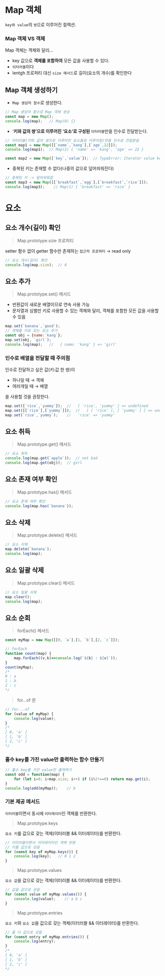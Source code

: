 # Map 객체

`key와 value`의 `쌍`으로 이루어진 컬렉션.

### Map 객체 VS 객체

Map 객체는 객체와 달리...

- key 값으로 **객체를 포함하여** 모든 값을 사용할 수 있다.
- `이터러블`이다
- lentgh 프로퍼티 대신 `size 메서드`로 길이(요소의 개수)를 확인한다

## Map 객체 생성하기

- `Map 생성자 함수`로 생성한다.

```jsx
// Map 생성자 함수로 Map 객체 생성
const map = new Map();
console.log(map);   // Map(0) {}
```

- ‘**키와 값의 쌍’으로 이루어진 ‘요소’로 구성된** `이터러블`만을 인수로 전달받는다.

```jsx
// 이터러블(키와 값의 쌍으로 이루어진 요소들로 이루어짐)만을 인수로 잔달받음
const map1 = new Map([[`name`,`kang`],[`age`,22]]);
console.log(map1);  // Map(2) { 'name' => 'kang', 'age' => 22 }

const map2 = new Map([`key`,`value`]);  // TypeError: Iterator value key is not an entry object
```

- 중복된 키는 존재할 수 없다(나중의 값으로 덮어씌워진다)

```jsx
// 중복된 키 -> 덮어씌워짐
const map3 = new Map([[`breakfast`,`egg`],[`breakfast`,`rice`]]);
console.log(map3);    // Map(1) { 'breakfast' => 'rice' }
```

# 요소

## 요소 개수(길이) 확인

> Map.prototype.size 프로퍼티
> 

setter 함수 없이 getter 함수만 존재하는 `접근자 프로퍼티` → read only

```jsx
// 요소 개수(길이) 확인
console.log(map.size);  // 6
```

## 요소 추가

> Map.prototype.set() 메서드
> 
- 반환값이 새로운 배열이므로 연속 사용 가능
- 문자열과 심벌만 키로 사용할 수 있는 객체와 달리, 객체를 포함한 모든 값을 사용할 수 있음

```jsx
map.set(`banana`,`good`);
// 객체를 키로 갖는 요소 추가
const obj = {name:`kang`};
map.set(obj, `girl`);
console.log(map);   //   { name: 'kang' } => 'girl'
```

### 인수로 배열을 전달할 때 주의점

인수로 전달하고 싶은 값(키:값 한 쌍)이

- 하나일 때 → 객체
- 여러개일 때 → 배열

을 사용할 것을 권장한다.

```jsx
map.set([`rice`,`yummy`]);  //   [ 'rice', 'yummy' ] => undefined
map.set([[`rice`],[`yummy`]]);  //   [ [ 'rice' ], [ 'yummy' ] ] => undefined
map.set(`rice`,`yummy`);    //   'rice' => 'yummy'
```

## 요소 취득

> Map.prototype.get() 메서드
> 

```jsx
// 요소 취득
console.log(map.get(`apple`));  // not bad
console.log(map.get(obj));  // girl
```

## 요소 존재 여부 확인

> Map.prototype.has() 메서드
> 

```jsx
// 요소 존재 여부 확인
console.log(map.has(`banana`));
```

## 요소 삭제

> Map.prototype.delete() 메서드
> 

```jsx
// 요소 삭제
map.delete(`banana`);
console.log(map);
```

## 요소 일괄 삭제

> Map.prototype.clear() 메서드
> 

```jsx
// 요소 일괄 삭제
map.clear();
console.log(map);
```

## 요소 순회

> forEach() 메서드
> 

```jsx
const myMap = new Map([[0, `a`],[1, `b`],[2, `c`]]);

// forEach
function count(map) {
    map.forEach((v,k)=>console.log(`${k} : ${v}`));
}
count(myMap);
/*
0 : a
1 : b
2 : c
*/
```

> for...of 문
> 

```jsx
// for...of
for (value of myMap) {
    console.log(value);
}
/*
[ 0, 'a' ]
[ 1, 'b' ]
[ 2, 'c' ]
*/
```

### 홀수 key를 가진 value만 출력하는 함수 만들기

```jsx
// 홀수 key를 가진 value만 출력하기
const odd = function(map) {
    for (let i=0; i<map.size; i++) if (i%2!==0) return map.get(i);
}
console.log(odd(myMap));    // b
```

### 기본 제공 메서드

`이터러블`이면서 동시에 `이터레이터`인 객체를 반환한다.

> Map.prototype.keys
> 

`요소 키`를 값으로 갖는 객체(이터러블 && 이터레이터)를 반환한다.

```jsx
// 이터러블이면서 이터레이터인 객체 반환
// 키를 값으로 갖음
for (const key of myMap.keys()) {
    console.log(key);   // 0 1 2
}
```

> Map.prototype.values
> 

`요소 값`을 값으로 갖는 객체(이터러블 && 이터레이터)를 반환한다.

```jsx
// 값을 값으로 갖음
for (const value of myMap.values()) {
    console.log(value);    // a b c
}
```

> Map.prototype.entries
> 

`요소 키`와 `요소 값`을 값으로 갖는 객체(이터러블 && 이터레이터)를 반환한다.

```jsx
// 둘 다 값으로 갖음
for (const entry of myMap.entries()) {
    console.log(entry);
}
/*
[ 0, 'a' ]
[ 1, 'b' ]
[ 2, 'c' ]
*/
```